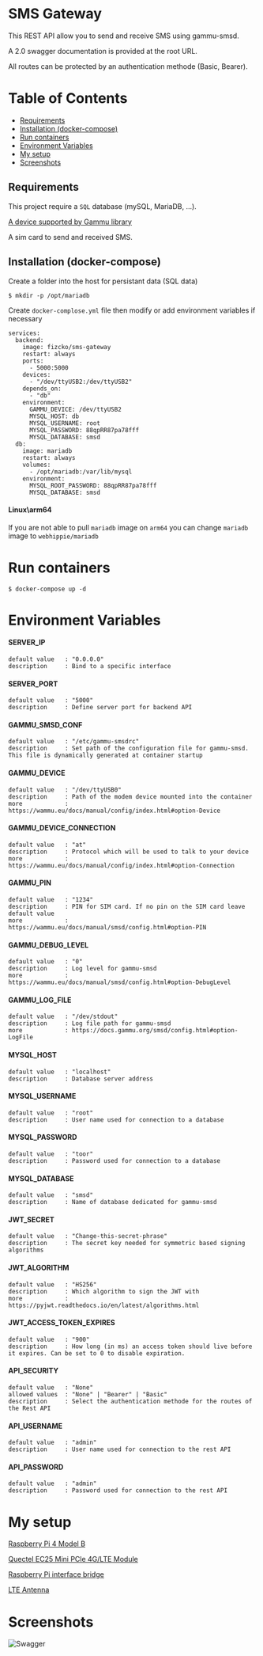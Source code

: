 # SMS Gateway

This REST API allow you to send and receive SMS using gammu-smsd.

A 2.0 swagger documentation is provided at the root URL.

All routes can be protected by an authentication methode (Basic, Bearer).

# Table of Contents

* [Requirements](#Requirements)
* [Installation (docker-compose)](#Installation-(docker-compose))
* [Run containers](#Run-containers)
* [Environment Variables](#Environment-Variables)
* [My setup](#My-setup)
* [Screenshots](#Screenshots)

## Requirements

This project require a `SQL` database (mySQL, MariaDB, ...).

[A device supported by Gammu library](https://wammu.eu/phones/)

A sim card to send and received SMS.

## Installation (docker-compose)

Create a folder into the host for persistant data (SQL data)

    $ mkdir -p /opt/mariadb

Create `docker-complose.yml` file then modify or add environment variables if necessary
```
services:
  backend:
    image: fizcko/sms-gateway
    restart: always
    ports:
      - 5000:5000
    devices:
      - "/dev/ttyUSB2:/dev/ttyUSB2"
    depends_on:
      - "db"
    environment:
      GAMMU_DEVICE: /dev/ttyUSB2
      MYSQL_HOST: db
      MYSQL_USERNAME: root
      MYSQL_PASSWORD: 88qpRR87pa78fff
      MYSQL_DATABASE: smsd
  db:
    image: mariadb
    restart: always
    volumes:
      - /opt/mariadb:/var/lib/mysql
    environment:
      MYSQL_ROOT_PASSWORD: 88qpRR87pa78fff
      MYSQL_DATABASE: smsd
```

#### Linux\arm64

If you are not able to pull `mariadb` image on `arm64` you can change `mariadb` image to `webhippie/mariadb`

# Run containers
```
$ docker-compose up -d
```

# Environment Variables

#### SERVER_IP
    default value   : "0.0.0.0"
    description     : Bind to a specific interface

#### SERVER_PORT
    default value   : "5000"
    description     : Define server port for backend API

#### GAMMU_SMSD_CONF
    default value   : "/etc/gammu-smsdrc"
    description     : Set path of the configuration file for gammu-smsd. This file is dynamically generated at container startup

#### GAMMU_DEVICE
    default value   : "/dev/ttyUSB0"
    description     : Path of the modem device mounted into the container
    more            : https://wammu.eu/docs/manual/config/index.html#option-Device

#### GAMMU_DEVICE_CONNECTION
    default value   : "at"
    description     : Protocol which will be used to talk to your device
    more            : https://wammu.eu/docs/manual/config/index.html#option-Connection

#### GAMMU_PIN
    default value   : "1234"
    description     : PIN for SIM card. If no pin on the SIM card leave default value
    more            : https://wammu.eu/docs/manual/smsd/config.html#option-PIN

#### GAMMU_DEBUG_LEVEL
    default value   : "0"
    description     : Log level for gammu-smsd
    more            : https://wammu.eu/docs/manual/smsd/config.html#option-DebugLevel

#### GAMMU_LOG_FILE
    default value   : "/dev/stdout"
    description     : Log file path for gammu-smsd
    more            : https://docs.gammu.org/smsd/config.html#option-LogFile

#### MYSQL_HOST
    default value   : "localhost"
    description     : Database server address

#### MYSQL_USERNAME
    default value   : "root"
    description     : User name used for connection to a database

#### MYSQL_PASSWORD
    default value   : "toor"
    description     : Password used for connection to a database

#### MYSQL_DATABASE
    default value   : "smsd"
    description     : Name of database dedicated for gammu-smsd

#### JWT_SECRET
    default value   : "Change-this-secret-phrase"
    description     : The secret key needed for symmetric based signing algorithms

#### JWT_ALGORITHM
    default value   : "HS256"
    description     : Which algorithm to sign the JWT with
    more            : https://pyjwt.readthedocs.io/en/latest/algorithms.html

#### JWT_ACCESS_TOKEN_EXPIRES
    default value   : "900"
    description     : How long (in ms) an access token should live before it expires. Can be set to 0 to disable expiration.

#### API_SECURITY
    default value   : "None"
    allowed values  : "None" | "Bearer" | "Basic"
    description     : Select the authentication methode for the routes of the Rest API

#### API_USERNAME
    default value   : "admin"
    description     : User name used for connection to the rest API

#### API_PASSWORD
    default value   : "admin"
    description     : Password used for connection to the rest API


# My setup

[Raspberry Pi 4 Model B](https://www.raspberrypi.org/products/raspberry-pi-4-model-b/)

[Quectel EC25 Mini PCle 4G/LTE Module](https://sixfab.com/product/quectel-ec25-mini-pcle-4glte-module/)

[Raspberry Pi interface bridge](https://sixfab.com/product/raspberry-pi-3g-4glte-base-shield-v2/)

[LTE Antenna](https://sixfab.com/product/lte-main-diversity-dual-u-fl-antenna-100mm/)

# Screenshots

![Swagger](screenshots/swagger.png)

